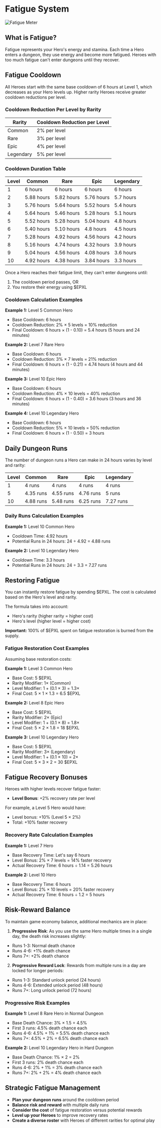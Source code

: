 # Fatigue System

![Fatigue Meter](https://placeholder.com/wp-content/uploads/2018/10/placeholder.png)

## What is Fatigue?

Fatigue represents your Hero's energy and stamina. Each time a Hero enters a dungeon, they use energy and become more fatigued. Heroes with too much fatigue can't enter dungeons until they recover.

## Fatigue Cooldown

All Heroes start with the same base cooldown of 6 hours at Level 1, which decreases as your Hero levels up. Higher rarity Heroes receive greater cooldown reductions per level.

### Cooldown Reduction Per Level by Rarity

| Rarity | Cooldown Reduction per Level |
|--------|----------------------------|
| Common | 2% per level |
| Rare | 3% per level |
| Epic | 4% per level |
| Legendary | 5% per level |

### Cooldown Duration Table

| Level | Common | Rare | Epic | Legendary |
|-------|--------|------|------|-----------|
| 1 | 6 hours | 6 hours | 6 hours | 6 hours |
| 2 | 5.88 hours | 5.82 hours | 5.76 hours | 5.7 hours |
| 3 | 5.76 hours | 5.64 hours | 5.52 hours | 5.4 hours |
| 4 | 5.64 hours | 5.46 hours | 5.28 hours | 5.1 hours |
| 5 | 5.52 hours | 5.28 hours | 5.04 hours | 4.8 hours |
| 6 | 5.40 hours | 5.10 hours | 4.8 hours | 4.5 hours |
| 7 | 5.28 hours | 4.92 hours | 4.56 hours | 4.2 hours |
| 8 | 5.16 hours | 4.74 hours | 4.32 hours | 3.9 hours |
| 9 | 5.04 hours | 4.56 hours | 4.08 hours | 3.6 hours |
| 10 | 4.92 hours | 4.38 hours | 3.84 hours | 3.3 hours |

Once a Hero reaches their fatigue limit, they can't enter dungeons until:
1. The cooldown period passes, OR
2. You restore their energy using $EPXL

### Cooldown Calculation Examples

**Example 1:** Level 5 Common Hero
- Base Cooldown: 6 hours
- Cooldown Reduction: 2% × 5 levels = 10% reduction
- Final Cooldown: 6 hours × (1 - 0.10) = 5.4 hours (5 hours and 24 minutes)

**Example 2:** Level 7 Rare Hero
- Base Cooldown: 6 hours
- Cooldown Reduction: 3% × 7 levels = 21% reduction
- Final Cooldown: 6 hours × (1 - 0.21) = 4.74 hours (4 hours and 44 minutes)

**Example 3:** Level 10 Epic Hero
- Base Cooldown: 6 hours
- Cooldown Reduction: 4% × 10 levels = 40% reduction
- Final Cooldown: 6 hours × (1 - 0.40) = 3.6 hours (3 hours and 36 minutes)

**Example 4:** Level 10 Legendary Hero
- Base Cooldown: 6 hours
- Cooldown Reduction: 5% × 10 levels = 50% reduction
- Final Cooldown: 6 hours × (1 - 0.50) = 3 hours

## Daily Dungeon Runs

The number of dungeon runs a Hero can make in 24 hours varies by level and rarity:

| Level | Common | Rare | Epic | Legendary |
|-------|--------|------|------|-----------|
| 1 | 4 runs | 4 runs | 4 runs | 4 runs |
| 5 | 4.35 runs | 4.55 runs | 4.76 runs | 5 runs |
| 10 | 4.88 runs | 5.48 runs | 6.25 runs | 7.27 runs |

### Daily Runs Calculation Examples

**Example 1:** Level 10 Common Hero
- Cooldown Time: 4.92 hours
- Potential Runs in 24 hours: 24 ÷ 4.92 = 4.88 runs

**Example 2:** Level 10 Legendary Hero
- Cooldown Time: 3.3 hours
- Potential Runs in 24 hours: 24 ÷ 3.3 = 7.27 runs

## Restoring Fatigue

You can instantly restore fatigue by spending $EPXL. The cost is calculated based on the Hero's level and rarity.

The formula takes into account:
- Hero's rarity (higher rarity = higher cost)
- Hero's level (higher level = higher cost)

**Important:** 100% of $EPXL spent on fatigue restoration is burned from the supply.

### Fatigue Restoration Cost Examples

Assuming base restoration costs:

**Example 1:** Level 3 Common Hero
- Base Cost: 5 $EPXL
- Rarity Modifier: 1× (Common)
- Level Modifier: 1 + (0.1 × 3) = 1.3×
- Final Cost: 5 × 1 × 1.3 = 6.5 $EPXL

**Example 2:** Level 8 Epic Hero
- Base Cost: 5 $EPXL
- Rarity Modifier: 2× (Epic)
- Level Modifier: 1 + (0.1 × 8) = 1.8×
- Final Cost: 5 × 2 × 1.8 = 18 $EPXL

**Example 3:** Level 10 Legendary Hero
- Base Cost: 5 $EPXL
- Rarity Modifier: 3× (Legendary)
- Level Modifier: 1 + (0.1 × 10) = 2×
- Final Cost: 5 × 3 × 2 = 30 $EPXL

## Fatigue Recovery Bonuses

Heroes with higher levels recover fatigue faster:

- **Level Bonus**: +2% recovery rate per level

For example, a Level 5 Hero would have:
- Level bonus: +10% (Level 5 × 2%)
- Total: +10% faster recovery

### Recovery Rate Calculation Examples

**Example 1:** Level 7 Hero
- Base Recovery Time: Let's say 6 hours
- Level Bonus: 2% × 7 levels = 14% faster recovery
- Actual Recovery Time: 6 hours ÷ 1.14 = 5.26 hours

**Example 2:** Level 10 Hero
- Base Recovery Time: 6 hours
- Level Bonus: 2% × 10 levels = 20% faster recovery
- Actual Recovery Time: 6 hours ÷ 1.2 = 5 hours

## Risk-Reward Balance

To maintain game economy balance, additional mechanics are in place:

1. **Progressive Risk**: As you use the same Hero multiple times in a single day, the death risk increases slightly:
- Runs 1-3: Normal death chance
- Runs 4-6: +1% death chance
- Runs 7+: +2% death chance

2. **Progressive Reward Lock**: Rewards from multiple runs in a day are locked for longer periods:
- Runs 1-3: Standard unlock period (24 hours)
- Runs 4-6: Extended unlock period (48 hours)
- Runs 7+: Long unlock period (72 hours)

### Progressive Risk Examples

**Example 1:** Level 8 Rare Hero in Normal Dungeon
- Base Death Chance: 3% × 1.5 = 4.5%
- First 3 runs: 4.5% death chance each
- Runs 4-6: 4.5% + 1% = 5.5% death chance each
- Runs 7+: 4.5% + 2% = 6.5% death chance each

**Example 2:** Level 10 Legendary Hero in Hard Dungeon
- Base Death Chance: 1% × 2 = 2%
- First 3 runs: 2% death chance each
- Runs 4-6: 2% + 1% = 3% death chance each
- Runs 7+: 2% + 2% = 4% death chance each

## Strategic Fatigue Management

- **Plan your dungeon runs** around the cooldown period
- **Balance risk and reward** with multiple daily runs
- **Consider the cost** of fatigue restoration versus potential rewards
- **Level up your Heroes** to improve recovery rates
- **Create a diverse roster** with Heroes of different rarities for optimal play